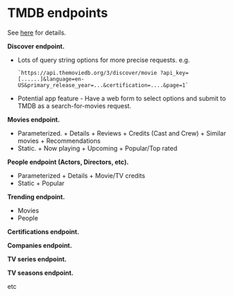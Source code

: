 # TMDB endpoints
See [here][tmdb] for details.

__Discover endpoint.__

+ Lots of query string options for more precise requests.
   e.g.

      `https://api.themoviedb.org/3/discover/movie ?api_key=[......]&language=en-US&primary_release_year=...&certification=....&page=1`

+ Potential app feature - Have a web form to select options and submit to TMDB as a search-for-movies request.

__Movies endpoint.__

+ Parameterized.
      + Details
      + Reviews
      + Credits (Cast and Crew)
      + Similar movies
      + Recommendations
+ Static.
      + Now playing
      + Upcoming
      + Popular/Top rated

__People endpoint (Actors, Directors, etc).__

+ Parameterized
      + Details
      + Movie/TV credits
+ Static
      + Popular

__Trending endpoint.__

+ Movies
+ People

__Certifications endpoint.__

__Companies endpoint.__

__TV series endpoint.__

__TV seasons endpoint.__

etc 

[tmdb]: https://developers.themoviedb.org/3/getting-started/introduction